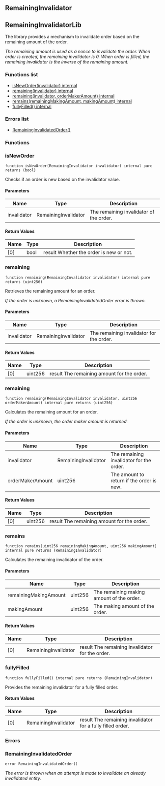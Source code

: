 
## RemainingInvalidator

## RemainingInvalidatorLib

The library provides a mechanism to invalidate order based on the remaining amount of the order.

_The remaining amount is used as a nonce to invalidate the order.
When order is created, the remaining invalidator is 0.
When order is filled, the remaining invalidator is the inverse of the remaining amount._

### Functions list
- [isNewOrder(invalidator) internal](#isneworder)
- [remaining(invalidator) internal](#remaining)
- [remaining(invalidator, orderMakerAmount) internal](#remaining)
- [remains(remainingMakingAmount, makingAmount) internal](#remains)
- [fullyFilled() internal](#fullyfilled)

### Errors list
- [RemainingInvalidatedOrder() ](#remaininginvalidatedorder)

### Functions
### isNewOrder

```solidity
function isNewOrder(RemainingInvalidator invalidator) internal pure returns (bool)
```
Checks if an order is new based on the invalidator value.

#### Parameters

| Name | Type | Description |
| ---- | ---- | ----------- |
| invalidator | RemainingInvalidator | The remaining invalidator of the order. |

#### Return Values

| Name | Type | Description |
| ---- | ---- | ----------- |
[0] | bool | result Whether the order is new or not. |

### remaining

```solidity
function remaining(RemainingInvalidator invalidator) internal pure returns (uint256)
```
Retrieves the remaining amount for an order.

_If the order is unknown, a RemainingInvalidatedOrder error is thrown._

#### Parameters

| Name | Type | Description |
| ---- | ---- | ----------- |
| invalidator | RemainingInvalidator | The remaining invalidator for the order. |

#### Return Values

| Name | Type | Description |
| ---- | ---- | ----------- |
[0] | uint256 | result The remaining amount for the order. |

### remaining

```solidity
function remaining(RemainingInvalidator invalidator, uint256 orderMakerAmount) internal pure returns (uint256)
```
Calculates the remaining amount for an order.

_If the order is unknown, the order maker amount is returned._

#### Parameters

| Name | Type | Description |
| ---- | ---- | ----------- |
| invalidator | RemainingInvalidator | The remaining invalidator for the order. |
| orderMakerAmount | uint256 | The amount to return if the order is new. |

#### Return Values

| Name | Type | Description |
| ---- | ---- | ----------- |
[0] | uint256 | result The remaining amount for the order. |

### remains

```solidity
function remains(uint256 remainingMakingAmount, uint256 makingAmount) internal pure returns (RemainingInvalidator)
```
Calculates the remaining invalidator of the order.

#### Parameters

| Name | Type | Description |
| ---- | ---- | ----------- |
| remainingMakingAmount | uint256 | The remaining making amount of the order. |
| makingAmount | uint256 | The making amount of the order. |

#### Return Values

| Name | Type | Description |
| ---- | ---- | ----------- |
[0] | RemainingInvalidator | result The remaining invalidator for the order. |

### fullyFilled

```solidity
function fullyFilled() internal pure returns (RemainingInvalidator)
```
Provides the remaining invalidator for a fully filled order.

#### Return Values

| Name | Type | Description |
| ---- | ---- | ----------- |
[0] | RemainingInvalidator | result The remaining invalidator for a fully filled order. |

### Errors
### RemainingInvalidatedOrder

```solidity
error RemainingInvalidatedOrder()
```

_The error is thrown when an attempt is made to invalidate an already invalidated entity._

